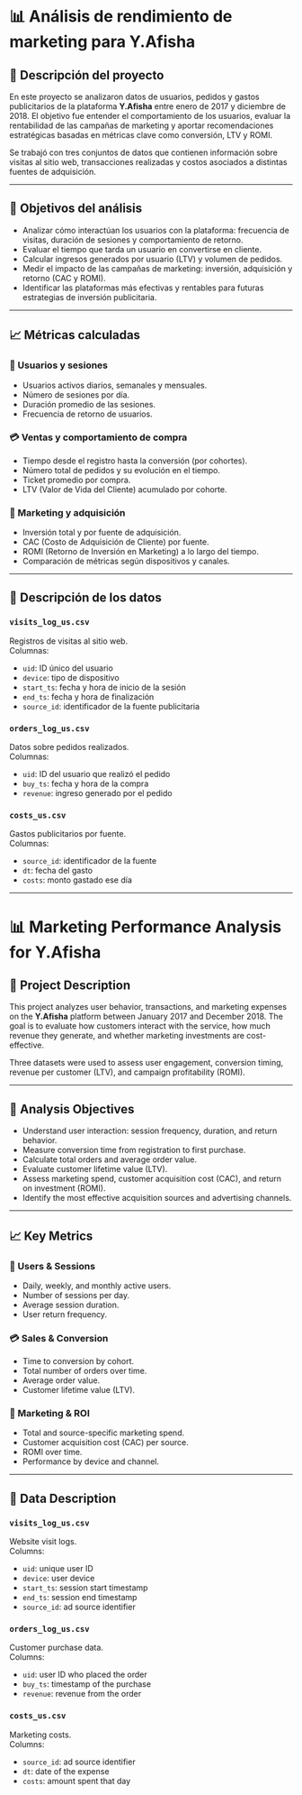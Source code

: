 # 📊 Análisis de rendimiento de marketing para Y.Afisha

## 📝 Descripción del proyecto

En este proyecto se analizaron datos de usuarios, pedidos y gastos publicitarios de la plataforma **Y.Afisha** entre enero de 2017 y diciembre de 2018. El objetivo fue entender el comportamiento de los usuarios, evaluar la rentabilidad de las campañas de marketing y aportar recomendaciones estratégicas basadas en métricas clave como conversión, LTV y ROMI.

Se trabajó con tres conjuntos de datos que contienen información sobre visitas al sitio web, transacciones realizadas y costos asociados a distintas fuentes de adquisición.

---

## 🎯 Objetivos del análisis

- Analizar cómo interactúan los usuarios con la plataforma: frecuencia de visitas, duración de sesiones y comportamiento de retorno.
- Evaluar el tiempo que tarda un usuario en convertirse en cliente.
- Calcular ingresos generados por usuario (LTV) y volumen de pedidos.
- Medir el impacto de las campañas de marketing: inversión, adquisición y retorno (CAC y ROMI).
- Identificar las plataformas más efectivas y rentables para futuras estrategias de inversión publicitaria.

---

## 📈 Métricas calculadas

### 🧍 Usuarios y sesiones
- Usuarios activos diarios, semanales y mensuales.
- Número de sesiones por día.
- Duración promedio de las sesiones.
- Frecuencia de retorno de usuarios.

### 💳 Ventas y comportamiento de compra
- Tiempo desde el registro hasta la conversión (por cohortes).
- Número total de pedidos y su evolución en el tiempo.
- Ticket promedio por compra.
- LTV (Valor de Vida del Cliente) acumulado por cohorte.

### 📣 Marketing y adquisición
- Inversión total y por fuente de adquisición.
- CAC (Costo de Adquisición de Cliente) por fuente.
- ROMI (Retorno de Inversión en Marketing) a lo largo del tiempo.
- Comparación de métricas según dispositivos y canales.

---

## 📁 Descripción de los datos

### `visits_log_us.csv`  
Registros de visitas al sitio web.  
Columnas:
- `uid`: ID único del usuario  
- `device`: tipo de dispositivo  
- `start_ts`: fecha y hora de inicio de la sesión  
- `end_ts`: fecha y hora de finalización  
- `source_id`: identificador de la fuente publicitaria  

### `orders_log_us.csv`  
Datos sobre pedidos realizados.  
Columnas:
- `uid`: ID del usuario que realizó el pedido  
- `buy_ts`: fecha y hora de la compra  
- `revenue`: ingreso generado por el pedido  

### `costs_us.csv`  
Gastos publicitarios por fuente.  
Columnas:
- `source_id`: identificador de la fuente  
- `dt`: fecha del gasto  
- `costs`: monto gastado ese día  

---

# 📊 Marketing Performance Analysis for Y.Afisha

## 📝 Project Description

This project analyzes user behavior, transactions, and marketing expenses on the **Y.Afisha** platform between January 2017 and December 2018. The goal is to evaluate how customers interact with the service, how much revenue they generate, and whether marketing investments are cost-effective.

Three datasets were used to assess user engagement, conversion timing, revenue per customer (LTV), and campaign profitability (ROMI).

---

## 🎯 Analysis Objectives

- Understand user interaction: session frequency, duration, and return behavior.
- Measure conversion time from registration to first purchase.
- Calculate total orders and average order value.
- Evaluate customer lifetime value (LTV).
- Assess marketing spend, customer acquisition cost (CAC), and return on investment (ROMI).
- Identify the most effective acquisition sources and advertising channels.

---

## 📈 Key Metrics

### 🧍 Users & Sessions
- Daily, weekly, and monthly active users.
- Number of sessions per day.
- Average session duration.
- User return frequency.

### 💳 Sales & Conversion
- Time to conversion by cohort.
- Total number of orders over time.
- Average order value.
- Customer lifetime value (LTV).

### 📣 Marketing & ROI
- Total and source-specific marketing spend.
- Customer acquisition cost (CAC) per source.
- ROMI over time.
- Performance by device and channel.

---

## 📁 Data Description

### `visits_log_us.csv`  
Website visit logs.  
Columns:
- `uid`: unique user ID  
- `device`: user device  
- `start_ts`: session start timestamp  
- `end_ts`: session end timestamp  
- `source_id`: ad source identifier  

### `orders_log_us.csv`  
Customer purchase data.  
Columns:
- `uid`: user ID who placed the order  
- `buy_ts`: timestamp of the purchase  
- `revenue`: revenue from the order  

### `costs_us.csv`  
Marketing costs.  
Columns:
- `source_id`: ad source identifier  
- `dt`: date of the expense  
- `costs`: amount spent that day  


